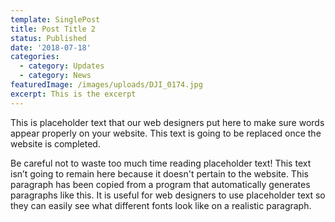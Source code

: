 ```yaml
---
template: SinglePost
title: Post Title 2
status: Published
date: '2018-07-18'
categories:
  - category: Updates
  - category: News
featuredImage: /images/uploads/DJI_0174.jpg
excerpt: This is the excerpt
---
```


This is placeholder text that our web designers put here to make sure words appear properly on your website. This text is going to be replaced once the website is completed.

Be careful not to waste too much time reading placeholder text! This text isn’t going to remain here because it doesn't pertain to the website. This paragraph has been copied from a program that automatically generates paragraphs like this. It is useful for web designers to use placeholder text so they can easily see what different fonts look like on a realistic paragraph.
